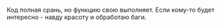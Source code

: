 Код полная срань, но функцию свою выполняет. Если кому-то будет интересно - навду красоту и обработаю баги.
